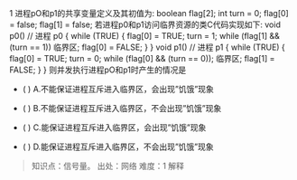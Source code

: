 1
进程pO和p1的共享变量定义及其初值为: boolean flag[2]; int turn = 0; flag[0] = false; flag[1] =
false; 若进程p0和p1访问临界资源的类C代码实现如下: void p0() // 进程 p0 { while (TRUE) { flag[0] =
TRUE; turn = 1; while (flag[1] && (turn == 1)) 临界区; flag[0] = FALSE; } } void
p1() // 进程 p1 { while (TRUE) { flag[0] = TRUE; turn = 0; while (flag[0] &&
(turn == 0)); 临界区; flag[1] = FALSE; } } 则并发执行进程pO和p1时产生的情况是
- ( ) A.不能保证进程互斥进入临界区，会出现”饥饿”现象 
- ( ) B.不能保证进程互斥进入临界区，不会出现”饥饿”现象 
- ( ) C.能保证进程互斥进入临界区，会出现”饥饿”现象

- ( ) D.能保证进程互斥进入临界区，不会出现”饥饿”现象

> 知识点：信号量。
> 出处：网络
> 难度：1
> 解释
